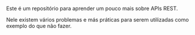 Este é um repositório para aprender um pouco mais sobre APIs REST.

Nele existem vários problemas e más práticas para serem utilizadas como exemplo do que não fazer.

